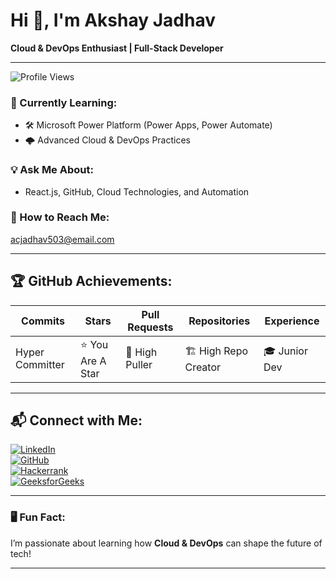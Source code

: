 # Hi 👋, I'm Akshay Jadhav  
**Cloud & DevOps Enthusiast | Full-Stack Developer**

---

![Profile Views](https://komarev.com/ghpvc/?username=AkshayJadhav&color=blue)

### 🌟 Currently Learning:
- 🛠 Microsoft Power Platform (Power Apps, Power Automate)  
- 🌩 Advanced Cloud & DevOps Practices

### 💡 Ask Me About:
- React.js, GitHub, Cloud Technologies, and Automation

### 📧 How to Reach Me:
acjadhav503@email.com  

---

## 🏆 GitHub Achievements:
| Commits | Stars | Pull Requests | Repositories | Experience |
|---------|-------|---------------|--------------|------------|
| Hyper Committer | ⭐ You Are A Star | 🚀 High Puller | 🏗️ High Repo Creator | 🎓 Junior Dev |

---

## 📬 Connect with Me:  
[![LinkedIn](https://img.shields.io/badge/LinkedIn-%230077B5.svg?style=flat&logo=linkedin&logoColor=white)](https://linkedin.com/in/yourprofile)  
[![GitHub](https://img.shields.io/badge/GitHub-%2312100E.svg?style=flat&logo=github&logoColor=white)](https://github.com/yourusername)  
[![Hackerrank](https://img.shields.io/badge/Hackerrank-%23339933.svg?style=flat&logo=hackerrank&logoColor=white)](https://hackerrank.com/yourusername)  
[![GeeksforGeeks](https://img.shields.io/badge/GeeksforGeeks-%2320C20E.svg?style=flat&logo=geeksforgeeks&logoColor=white)](https://geeksforgeeks.org/yourusername)  

---

### 🖥️ Fun Fact:  
I’m passionate about learning how **Cloud & DevOps** can shape the future of tech!

---


